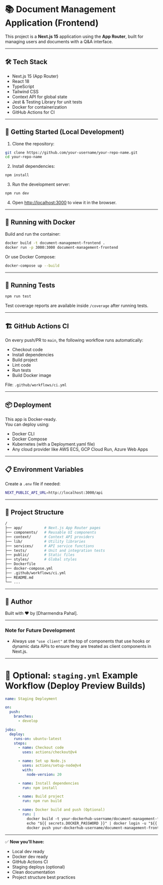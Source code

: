 # 📚 Document Management Application (Frontend)

This project is a **Next.js 15** application using the **App Router**, built for managing users and documents with a Q&A interface.

---

## 🛠️ Tech Stack

- Next.js 15 (App Router)
- React 18
- TypeScript
- Tailwind CSS
- Context API for global state
- Jest & Testing Library for unit tests
- Docker for containerization
- GitHub Actions for CI

---

## 🚀 Getting Started (Local Development)

1. Clone the repository:

```bash
git clone https://github.com/your-username/your-repo-name.git
cd your-repo-name
```

2. Install dependencies:

```bash
npm install
```

3. Run the development server:

```bash
npm run dev
```

4. Open [http://localhost:3000](http://localhost:3000) to view it in the browser.

---

## 🐳 Running with Docker

Build and run the container:

```bash
docker build -t document-management-frontend .
docker run -p 3000:3000 document-management-frontend
```

Or use Docker Compose:

```bash
docker-compose up --build
```

---

## 🧪 Running Tests

```bash
npm run test
```

Test coverage reports are available inside `/coverage` after running tests.

---

## 🏗️ GitHub Actions CI

On every push/PR to `main`, the following workflow runs automatically:

- Checkout code
- Install dependencies
- Build project
- Lint code
- Run tests
- Build Docker image

File: `.github/workflows/ci.yml`

---

## 📦 Deployment

This app is Docker-ready.  
You can deploy using:

- Docker CLI
- Docker Compose
- Kubernetes (with a Deployment.yaml file)
- Any cloud provider like AWS ECS, GCP Cloud Run, Azure Web Apps

---

## 📋 Environment Variables

Create a `.env` file if needed:

```bash
NEXT_PUBLIC_API_URL=http://localhost:3000/api
```

---

## 📂 Project Structure

```bash
/
├── app/          # Next.js App Router pages
├── components/   # Reusable UI components
├── context/      # Context API providers
├── lib/          # Utility libraries
├── services/     # API service functions
├── tests/        # Unit and integration tests
├── public/       # Static files
├── styles/       # Global styles
├── Dockerfile
├── docker-compose.yml
├── .github/workflows/ci.yml
├── README.md
└── ...
```

---

## 📢 Author

Built with ❤️ by [Dharmendra Pahal].

---

### Note for Future Development

- Always use `"use client"` at the top of components that use hooks or dynamic data APIs to ensure they are treated as client components in Next.js.

---

# 🚀 Optional: `staging.yml` Example Workflow (Deploy Preview Builds)

```yaml
name: Staging Deployment

on:
  push:
    branches:
      - develop

jobs:
  deploy:
    runs-on: ubuntu-latest
    steps:
      - name: Checkout code
        uses: actions/checkout@v4

      - name: Set up Node.js
        uses: actions/setup-node@v4
        with:
          node-version: 20

      - name: Install dependencies
        run: npm install

      - name: Build project
        run: npm run build

      - name: Docker build and push (Optional)
        run: |
          docker build -t your-dockerhub-username/document-management-frontend:develop .
          echo "${{ secrets.DOCKER_PASSWORD }}" | docker login -u "${{ secrets.DOCKER_USERNAME }}" --password-stdin
          docker push your-dockerhub-username/document-management-frontend:develop
```

---

✅ **Now you’ll have:**
- Local dev ready
- Docker dev ready
- GitHub Actions CI
- Staging deploys (optional)
- Clean documentation
- Project structure best practices
